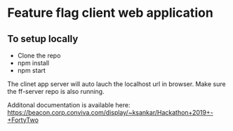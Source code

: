# Feature flag client web application

## To setup locally

- Clone the repo
- npm install
- npm start

The clinet app server will auto lauch the localhost url in browser. Make sure the ff-server repo is also running.

Additonal documentation is available here: https://beacon.corp.conviva.com/display/~ksankar/Hackathon+2019+-+FortyTwo
